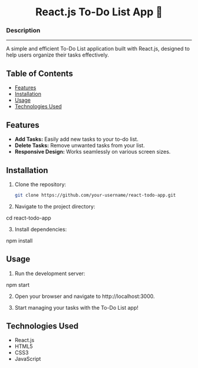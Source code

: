 <h1 align="center">React.js To-Do List App 📝</a> 


<h3>Description</h3>
<hr>

<p>A simple and efficient To-Do List application built with React.js, designed to help users organize their tasks effectively.

## Table of Contents

- [Features](#features)
- [Installation](#installation)
- [Usage](#usage)
- [Technologies Used](#technologies-used)


## Features

- **Add Tasks:** Easily add new tasks to your to-do list.
- **Delete Tasks:** Remove unwanted tasks from your list.
- **Responsive Design:** Works seamlessly on various screen sizes.

## Installation

1. Clone the repository:

   ```bash
   git clone https://github.com/your-username/react-todo-app.git

2. Navigate to the project directory:

cd react-todo-app

3. Install dependencies:

npm install

## Usage

1. Run the development server:

npm start

2. Open your browser and navigate to http://localhost:3000.

3. Start managing your tasks with the To-Do List app!

## Technologies Used

<ul>
   <li>React.js</li>
   <li>HTML5</li>
   <li>CSS3</li>
   <li>JavaScript</li>
</ul>








